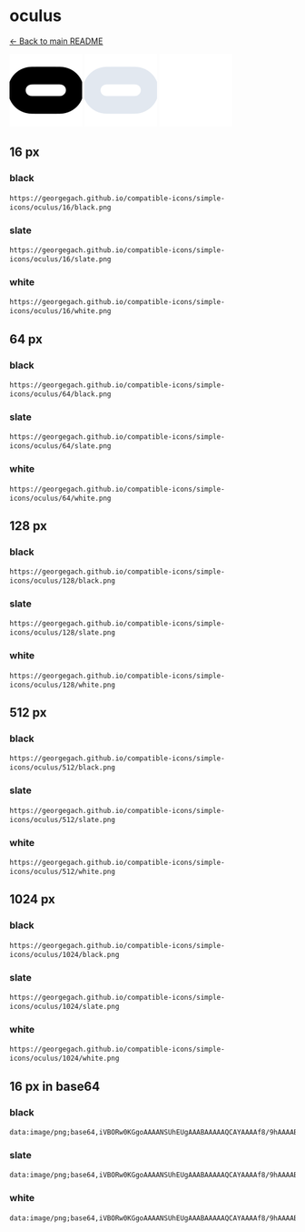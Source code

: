 # oculus

[← Back to main README](../../README.md)


<img src="./128/black.png" width="128" alt="oculus black icon" />
<img src="./128/slate.png" width="128" alt="oculus slate icon" />
<img src="./128/white.png" width="128" alt="oculus white icon" />

## 16 px

### black
```
https://georgegach.github.io/compatible-icons/simple-icons/oculus/16/black.png
```

### slate
```
https://georgegach.github.io/compatible-icons/simple-icons/oculus/16/slate.png
```

### white
```
https://georgegach.github.io/compatible-icons/simple-icons/oculus/16/white.png
```

## 64 px

### black
```
https://georgegach.github.io/compatible-icons/simple-icons/oculus/64/black.png
```

### slate
```
https://georgegach.github.io/compatible-icons/simple-icons/oculus/64/slate.png
```

### white
```
https://georgegach.github.io/compatible-icons/simple-icons/oculus/64/white.png
```

## 128 px

### black
```
https://georgegach.github.io/compatible-icons/simple-icons/oculus/128/black.png
```

### slate
```
https://georgegach.github.io/compatible-icons/simple-icons/oculus/128/slate.png
```

### white
```
https://georgegach.github.io/compatible-icons/simple-icons/oculus/128/white.png
```

## 512 px

### black
```
https://georgegach.github.io/compatible-icons/simple-icons/oculus/512/black.png
```

### slate
```
https://georgegach.github.io/compatible-icons/simple-icons/oculus/512/slate.png
```

### white
```
https://georgegach.github.io/compatible-icons/simple-icons/oculus/512/white.png
```

## 1024 px

### black
```
https://georgegach.github.io/compatible-icons/simple-icons/oculus/1024/black.png
```

### slate
```
https://georgegach.github.io/compatible-icons/simple-icons/oculus/1024/slate.png
```

### white
```
https://georgegach.github.io/compatible-icons/simple-icons/oculus/1024/white.png
```

## 16 px in base64

### black
```
data:image/png;base64,iVBORw0KGgoAAAANSUhEUgAAABAAAAAQCAYAAAAf8/9hAAAABmJLR0QA/wD/AP+gvaeTAAAAvklEQVQ4jcXSQUrDYBAF4C9qUcS6KNmIFG/ijQqexZ5FxU03ruuuvYAV9xJChSS68I/GtCkmXWRg+Bl47zHv/UPfFW2ZL3DSgF/jDZ91gSGmuMYxDhoECnzgCRO8Q4wlsqD8n84DJ4bHFsRqF7iPsMJlWDHBC9IGC6cY4yzMrwK4VJ3bDLZaEZ4r+LQe1i4yHGFQJ7S1cBXeHwsPvgPpEuId3b4xwwKj0vM5bv09pLy2/qHfQ5rhBsnep9x/fQHdZVye4qaJ3AAAAABJRU5ErkJggg==
```

### slate
```
data:image/png;base64,iVBORw0KGgoAAAANSUhEUgAAABAAAAAQCAYAAAAf8/9hAAAABmJLR0QA/wD/AP+gvaeTAAABJklEQVQ4jcWSzUqCYRSEn3n9tAhzUSL9YK0KIgiC1i27iy4h6FrqZmrTotYuokV/OyuLVAiRyMx32pimSQgtmt0ZzgxzhgP/DX0fbOuuVpt3TE+OXA7tt2I+/yjJAwbVanX6NSaHctgWTFiEkQYmGrewz1qZuLcyO9tQpdLIt0M8FawCqTGTR8N1OoZtlZ9ejoGdMYWDecRRAqz3KLlphzvk15EaawpcBLJgARuJYOarkRh1szSX2/pe0oDe1v1zo2R7s0vMDJeln7I+SpCYmB4QlJ9e7oHFsU9wXEaa6hIPCdIFZgEsW1nwGiMPADBIfTvCeUg62jW+Ajq/xR9Cx/iSNrsCuK3Xc5mPcNB7JBzAQ4ZKCUVDS/hkIrzvFwqF5p9f+f/xCfy7jaL+SwqkAAAAAElFTkSuQmCC
```

### white
```
data:image/png;base64,iVBORw0KGgoAAAANSUhEUgAAABAAAAAQCAYAAAAf8/9hAAAABmJLR0QA/wD/AP+gvaeTAAAA0klEQVQ4jcWSzUpCURRG106lEG0gTjLCsS/hGwU9S72L4MRJ4wIRfYGS5iIXBXU5OdK94qWygWty2LC//Xc+uDSRD9QA7oCbkvwV8BURFgqoTeAF6APXwFVJgR2wBl6Bx4hYoLbVmbrx92yTpo06/IMwz04dhPoJ3KcRl8AHkJWsUAcegEaK56hZrupbOuRJ1FDfc/nZ8bFKxYkqUCsIzlihm16AeRWYAJ3UvQH0fpjigMD43G/cqFO1dTDSLfBM0Ujbo44Vvo00Ap4iYvlvK1+ePXUWD5SJsnxxAAAAAElFTkSuQmCC
```

